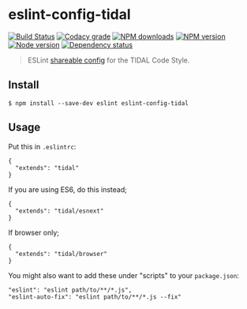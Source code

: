 # eslint-config-tidal

[![Build Status](https://travis-ci.org/tidal-engineering/eslint-config-tidal.svg?branch=master)](https://travis-ci.org/tidal-engineering/eslint-config-tidal)
[![Codacy grade](https://img.shields.io/codacy/grade/e20818172062471ebc0c1b69e5ea0887.svg "Codacy grade")](https://www.codacy.com/app/karlsson/eslint-config-tidal)
[![NPM downloads](https://img.shields.io/npm/dm/eslint-config-tidal.svg "NPM downloads")](https://www.npmjs.com/package/eslint-config-tidal)
[![NPM version](https://img.shields.io/npm/v/eslint-config-tidal.svg "NPM version")](https://www.npmjs.com/package/eslint-config-tidal)
[![Node version](https://img.shields.io/node/v/eslint-config-tidal.svg "Node version")](https://www.npmjs.com/package/eslint-config-tidal)
[![Dependency status](https://img.shields.io/david/tidal-engineering/eslint-config-tidal.svg "Dependency status")](https://david-dm.org/tidal-engineering/eslint-config-tidal)

> ESLint [shareable config](http://eslint.org/docs/developer-guide/shareable-configs.html) for the TIDAL Code Style.

## Install

```
$ npm install --save-dev eslint eslint-config-tidal
```
## Usage

Put this in `.eslintrc`:

```
{
  "extends": "tidal"
}
```

If you are using ES6, do this instead;

```
{
  "extends": "tidal/esnext"
}
```

If browser only;
```
{
  "extends": "tidal/browser"
}
```

You might also want to add these under "scripts" to your `package.json`:

```
"eslint": "eslint path/to/**/*.js",
"eslint-auto-fix": "eslint path/to/**/*.js --fix"
```
